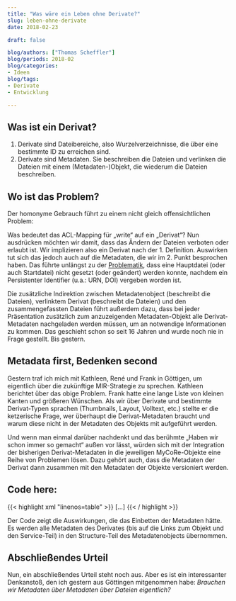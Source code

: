 ```yaml
---
title: "Was wäre ein Leben ohne Derivate?"  
slug: leben-ohne-derivate
date: 2018-02-23

draft: false

blog/authors: ["Thomas Scheffler"]
blog/periods: 2018-02
blog/categories: 
- Ideen
blog/tags:
- Derivate
- Entwicklung

---
```


## Was ist ein Derivat?

1. Derivate sind Dateibereiche, also Wurzelverzeichnisse, die über eine bestimmte ID zu erreichen sind.
2. Derivate sind Metadaten. Sie beschreiben die Dateien und verlinken die Dateien mit einem (Metadaten-)Objekt, die wiederum die Dateien beschreiben.

## Wo ist das Problem?

Der homonyme Gebrauch führt zu einem nicht gleich offensichtlichen Problem:

Was bedeutet das ACL-Mapping für „write“ auf ein „Derivat“? Nun ausdrücken möchten wir damit, dass das Ändern der Dateien verboten oder erlaubt ist. Wir implizieren also ein Derivat nach der 1. Definition. Auswirken tut sich das jedoch auch auf die Metadaten, die wir im 2. Punkt besprochen haben. Das führte unlängst zu der [Problematik](https://mycore.atlassian.net/browse/MCR-1813), dass eine Hauptdatei (oder auch Startdatei) nicht gesetzt (oder geändert) werden konnte, nachdem ein Persistenter Identifier (u.a.: URN, DOI) vergeben worden ist.

Die zusätzliche Indirektion zwischen Metadatenobject (beschreibt die Dateien), verlinktem Derivat (beschreibt die Dateien) und den zusammengefassten Dateien führt außerdem dazu, dass bei jeder Präsentation zusätzlich zum anzuzeigenden Metadaten-Objekt alle Derivat-Metadaten nachgeladen werden müssen, um an notwendige Informationen zu kommen. Das geschieht schon so seit 16 Jahren und wurde noch nie in Frage gestellt. Bis gestern.

## Metadata first, Bedenken second

Gestern traf ich mich mit Kathleen, René und Frank in Göttigen, um eigentlich über die zukünftige MIR-Strategie zu sprechen. Kathleen berichtet über das obige Problem. Frank hatte eine lange Liste von kleinen Kanten und größeren Wünschen. Als wir über Derivate und bestimmte Derivat-Typen sprachen (Thumbnails, Layout, Volltext, etc.) stellte er die ketzerische Frage, wer überhaupt die Derivat-Metadaten braucht und warum diese nicht in der Metadaten des Objekts mit aufgeführt werden.

Und wenn man einmal darüber nachdenkt und das berühmte „Haben wir schon immer so gemacht“ außen vor lässt, würden sich mit der Integration der bisherigen Derivat-Metadaten in die jeweiligen MyCoRe-Objekte eine Reihe von Problemen lösen. Dazu gehört auch, dass die Metadaten der Derivat dann zusammen mit den Metadaten der Objekte versioniert werden.

## Code here:

{{< highlight xml "linenos=table" >}}
<mycoreobject ID="mycore_doc_00000001">
  <structure>
    <derobjects>
      <derobject inherited="0" xlink:type="locator" xlink:label="fulltext" xink:href="mir_derivate_00000001">
        <internals class="MCRMetaIFS" heritable="false">
          <internal inherited="0" maindoc="index.html" />
        </internals>
      </derobject>
    </derobjects>
  </structure>
  [...]
{{< / highlight >}}

Der Code zeigt die Auswirkungen, die das Einbetten der Metadaten hätte. Es werden alle Metadaten des Derivates (bis auf die Links zum Objekt und den Service-Teil) in den Structure-Teil des Metadatenobjects übernommen.

## Abschließendes Urteil

Nun, ein abschließendes Urteil steht noch aus. Aber es ist ein interessanter Denkanstoß, den ich gestern aus Göttingen mitgenommen habe: *Brauchen wir Metadaten über Metadaten über Dateien eigentlich?*